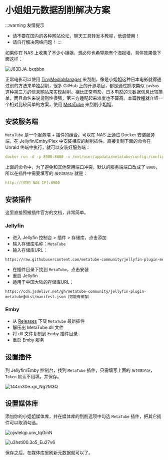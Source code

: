 # 小姐姐元数据刮削解决方案

:::warning 友情提示
- 请不要在国内的各种网站论坛，聊天工具转发本教程，低调使用！
- 请自行解决网络问题！
:::

如果你在 NAS 上收集了不少小姐姐，想必你也希望能有个海报墙，具体效果像下面这样：

![J63DJA_bxqbbn](https://img.slarker.me/blog/J63DJA_bxqbbn.png)

正常电影可以使用 [TinyMediaManager](/unraid/tmm.md) 来刮削，像是小姐姐这种日本电影就得通过别的方法来单独刮削，很多  GitHub 上的开源项目，都是通过抓取类似 `javbus` 这种第三方的信息网站来实现刮削。相比正常电影，日本电影的元数据信息比较简单，而且命名来说规则性很强，第三方适配起来难度也不算高。本篇教程就介绍一个相对比较简单的方案，使用 [MetaTube](https://metatube-community.github.io/) 来刮削小姐姐。

## 安装服务端

`MetaTube` 是一个服务端 + 插件的组合。可以在 NAS 上通过 Docker 安装服务端，在 Jellyfin/Emby/Plex 中安装相应的刮削插件。直接复制下面的命令在 Unraid 终端中执行，就可以安装好服务端：

```yml
docker run -d -p 8900:8080 -v /mnt/user/appdata/metatube/config:/config --name metatube metatube/metatube-server:latest -dsn /config/metatube.db
```

上面的命令中，为了避免和其他常用端口冲突，默认的服务端端口改成了 `8900`，所以在插件中需要填写的 `服务端地址` 就是：

```yml
http://[你的 NAS IP]:8900
```

## 安装插件

这里直接照搬插件官方的文档，非常简单。

### Jellyfin

- 进入 Jellyfin 控制台 > 插件 > 存储库，点击添加
- 输入存储库名称：`MetaTube`
- 输入存储库URL：

```sh
https://raw.githubusercontent.com/metatube-community/jellyfin-plugin-metatube/dist/manifest.json
```

- 在插件目录下找到 `MetaTube`，点击安装
- 重启 Jellyfin
- 适用于中国大陆的存储库URL：

```
https://cdn.jsdelivr.net/gh/metatube-community/jellyfin-plugin-metatube@dist/manifest.json（可能有缓存）
```

### Emby

- 从 [Releases](https://github.com/metatube-community/jellyfin-plugin-metatube/releases) 下载 `MetaTube` 最新插件
- 解压出 MetaTube.dll 文件
- 将 dll 文件复制到 Emby 插件目录
- 重启 Emby 服务

## 设置插件

到 Jellyfin/Emby 控制台，找到 `MetaTube` 插件，只需填写上面的 `服务端地址`，`Token` 默认不用填，并保存。

![144rn30e.xjx_Ng2M3Q](https://img.slarker.me/blog/144rn30e.xjx_Ng2M3Q.png)

## 设置媒体库

添加你的小姐姐媒体库，并在媒体库的刮削选项中勾选 `MetaTube` 插件，把其它插件可以取消勾选。

![ojwlelqp.unv_tqGinN](https://img.slarker.me/blog/ojwlelqp.unv_tqGinN.png)

![u3hsti00.3o5_Eu27v6](https://img.slarker.me/blog/u3hsti00.3o5_Eu27v6.png)

保存之后，在媒体库里刷新元数据就可以了。